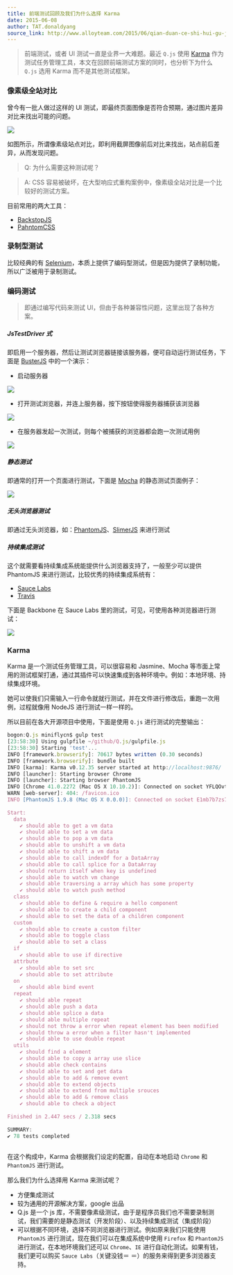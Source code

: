 ```yaml
---
title: 前端测试回顾及我们为什么选择 Karma
date: 2015-06-08
author: TAT.donaldyang
source_link: http://www.alloyteam.com/2015/06/qian-duan-ce-shi-hui-gu-ji-wo-men-wei-shi-me-xuan-ze-karma/
---
```


<!-- {% raw %} - for jekyll -->

> 前端测试，或者 UI 测试一直是业界一大难题。最近 `Q.js` 使用 [Karma](https://github.com/karma-runner/karma) 作为测试任务管理工具，本文在回顾前端测试方案的同时，也分析下为什么 `Q.js` 选用 Karma 而不是其他测试框架。

### 像素级全站对比

曾今有一批人做过这样的 UI 测试，即最终页面图像是否符合预期，通过图片差异对比来找出可能的问题。

![](http://7tszky.com1.z0.glb.clouddn.com/FvhK-IJ9cQi7tvPar02XdGKQA0EE)

如图所示，所谓像素级站点对比，即利用截屏图像前后对比来找出，站点前后差异，从而发现问题。

> Q: 为什么需要这种测试呢？

> A: CSS 容易被破坏，在大型响应式重构案例中，像素级全站对比是一个比较好的测试方案。

目前常用的两大工具：

-   [BackstopJS](http://garris.github.io/BackstopJS/)
-   [PahntomCSS](https://github.com/Huddle/PhantomCSS)

### 录制型测试

比较经典的有 [Selenium](https://github.com/SeleniumHQ/selenium)，本质上提供了编码型测试，但是因为提供了录制功能，所以广泛被用于录制测试。

### 编码测试

> 即通过编写代码来测试 UI，但由于各种兼容性问题，这里出现了各种方案。

##### JsTestDriver 式

即启用一个服务器，然后让测试浏览器链接该服务器，便可自动运行测试任务，下面是 [BusterJS](https://github.com/busterjs/buster) 中的一个演示：

-   启动服务器

![](http://docs.busterjs.org/en/latest/_images/buster-server-start.png)

-   打开测试浏览器，并连上服务器，按下按钮使得服务器捕获该浏览器

![](http://docs.busterjs.org/en/latest/_images/buster-server-capture-firefox.png)

-   在服务器发起一次测试，则每个被捕获的浏览器都会跑一次测试用例

![](http://docs.busterjs.org/en/latest/_images/buster-test-run-browsers.png)

##### 静态测试

即通常的打开一个页面进行测试，下面是 [Mocha](https://github.com/mochajs/mocha) 的静态测试页面例子：

![](http://mochajs.org/images/reporter-html.png)

##### 无头浏览器测试

即通过无头浏览器，如：[PhantomJS](https://github.com/ariya/phantomjs)、[SlimerJS](https://github.com/laurentj/slimerjs) 来进行测试

##### 持续集成测试

这个就需要看持续集成系统能提供什么浏览器支持了，一般至少可以提供 PhantomJS 来进行测试，比较优秀的持续集成系统有：

-   [Sauce Labs](https://saucelabs.com/)
-   [Travis](https://travis-ci.org/)

下面是 Backbone 在 Sauce Labs 里的测试，可见，可使用各种浏览器进行测试：

![](http://7tszky.com1.z0.glb.clouddn.com/Fm4kJBdJiiJDPFfH-aZdBHWFFmBt)

### Karma

Karma 是一个测试任务管理工具，可以很容易和 Jasmine、Mocha 等市面上常用的测试框架打通，通过其插件可以快速集成到各种环境中。例如：本地环境、持续集成环境。

她可以使我们只需输入一行命令就就行测试，并在文件进行修改后，重跑一次用例，过程就像用 NodeJS 进行测试一样一样的。

所以目前在各大开源项目中使用，下面是使用 `Q.js` 进行测试的完整输出：

```javascript
bogon:Q.js miniflycn$ gulp test
[23:58:30] Using gulpfile ~/github/Q.js/gulpfile.js
[23:58:30] Starting 'test'...
INFO [framework.browserify]: 70617 bytes written (0.30 seconds)
INFO [framework.browserify]: bundle built
INFO [karma]: Karma v0.12.35 server started at http://localhost:9876/
INFO [launcher]: Starting browser Chrome
INFO [launcher]: Starting browser PhantomJS
INFO [Chrome 41.0.2272 (Mac OS X 10.10.2)]: Connected on socket YFLQOvttbrfH9Mmxvqeu with id 10368837
WARN [web-server]: 404: /favicon.ico
INFO [PhantomJS 1.9.8 (Mac OS X 0.0.0)]: Connected on socket E1mb7b7zs7Ugi4u-vqev with id 68559341
 
Start:
  data
    ✔ should able to get a vm data
    ✔ should able to set a vm data
    ✔ should able to pop a vm data
    ✔ should able to unshift a vm data
    ✔ should able to shift a vm data
    ✔ should able to call indexOf for a DataArray
    ✔ should able to call splice for a DataArray
    ✔ should return itself when key is undefined
    ✔ should able to watch vm change
    ✔ should able traversing a array which has some property
    ✔ should able to watch push method
  class
    ✔ should able to define & require a hello component
    ✔ should able to create a child component
    ✔ should able to set the data of a children component
  custom
    ✔ should able to create a custom filter
    ✔ should able to toggle class
    ✔ should able to set a class
  if
    ✔ should able to use if directive
  attrbute
    ✔ should able to set src
    ✔ should able to set attribute
  on
    ✔ should able bind event
  repeat
    ✔ should able repeat
    ✔ should able push a data
    ✔ should able splice a data
    ✔ should able multiple repeat
    ✔ should not throw a error when repeat element has been modified
    ✔ should throw a error when a filter hasn't implemented
    ✔ should able to use double repeat
  utils
    ✔ should find a element
    ✔ should able to copy a array use slice
    ✔ should able check contains
    ✔ should able to set and get data
    ✔ should able to add & remove event
    ✔ should able to extend objects
    ✔ should able to extend from multiple srouces
    ✔ should able to add & remove class
    ✔ should able to check a object
 
Finished in 2.447 secs / 2.318 secs
 
SUMMARY:
✔ 78 tests completed
 
```

在这个构成中，Karma 会根据我们设定的配置，自动在本地启动 `Chrome` 和 `PhantomJS` 进行测试。

那么我们为什么选择用 Karma 来测试呢？

-   方便集成测试
-   较为通用的开源解决方案，google 出品
-   Q.js 是一个 js 库，不需要像素级测试，由于是程序员我们也不需要录制测试，我们需要的是静态测试（开发阶段）、以及持续集成测试（集成阶段）
-   可以根据不同环境，选择不同浏览器进行测试。例如原来我们只能使用 `PhantomJS` 进行测试，现在我们可以在集成系统中使用 `Firefox` 和 `PhantomJS` 进行测试，在本地环境我们还可以 `Chrome`、`IE` 进行自动化测试。如果有钱，我们更可以购买 `Sauce Labs`（关键没钱＝ ＝）的服务来得到更多浏览器支持。


<!-- {% endraw %} - for jekyll -->